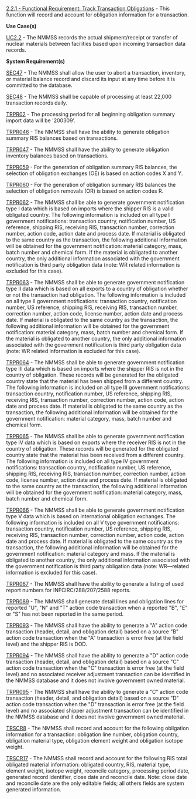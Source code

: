 <a href="https://dev.azure.com/Link-Technologies/NMMSS%20Requirements/_workitems/edit/9/" target="_blank">2.2.1 - Functional Requirement: Track Transaction Obligations</a> - This function will record and account for obligation information for a
transaction.

**Use Case(s)**

<a href="https://dev.azure.com/Link-Technologies/NMMSS%20Requirements/_workitems/edit/12/" target="_blank">UC2.2</a> - The NMMSS records the actual shipment/receipt or transfer of nuclear materials between facilities based upon incoming transaction data records.

**System Requirement(s)**

<a href="https://dev.azure.com/Link-Technologies/NMMSS%20Requirements/_workitems/edit/13/" target="_blank">SEC47</a> - The NMMSS shall allow the user to abort a transaction, inventory, or material balance record and discard its input at any time before it is committed to the database.

<a href="https://dev.azure.com/Link-Technologies/NMMSS%20Requirements/_workitems/edit/14/" target="_blank">SEC48</a> - The NMMSS shall be capable of processing at least 22,000 transaction records daily.

<a href="https://dev.azure.com/Link-Technologies/NMMSS%20Requirements/_workitems/edit/15/" target="_blank">TRPR02</a> - The processing period for all beginning obligation summary import data will be '200309'.

<a href="https://dev.azure.com/Link-Technologies/NMMSS%20Requirements/_workitems/edit/16/" target="_blank">TRPR046</a> - The NMMSS shall have the ability to generate obligation summary RIS balances based on transactions.

<a href="https://dev.azure.com/Link-Technologies/NMMSS%20Requirements/_workitems/edit/17/" target="_blank">TRPR047</a> - The NMMSS shall have the ability to generate obligation inventory balances based on transactions.

<a href="https://dev.azure.com/Link-Technologies/NMMSS%20Requirements/_workitems/edit/18/" target="_blank">TRPR059</a> - For the generation of obligation summary RIS balances, the selection of obligation exchanges (OE) is based on action codes X and Y.

<a href="https://dev.azure.com/Link-Technologies/NMMSS%20Requirements/_workitems/edit/19/" target="_blank">TRPR060</a> - For the generation of obligation summary RIS balances the selection of obligation removals (OR) is based on action codes R.

<a href="https://dev.azure.com/Link-Technologies/NMMSS%20Requirements/_workitems/edit/20/" target="_blank">TRPR062</a> - The NMMSS shall be able to generate government notification type I data which is based on imports where the shipper RIS is a valid obligated country. The following information is included on all type I government notifications: transaction country, notification number, US reference, shipping RIS, receiving RIS, transaction number, correction number, action code, action date and process date. If material is obligated to the same country as the transaction, the following additional information will be obtained for the government notification: material category, mass, batch number and chemical form. If the material is obligated to another country, the only additional information associated with the government notification is third party obligation data (note: WR related information is excluded for this case).

<a href="https://dev.azure.com/Link-Technologies/NMMSS%20Requirements/_workitems/edit/21/" target="_blank">TRPR063</a> - The NMMSS shall be able to generate government notification type II data which is based on all exports to a country of obligation whether or not the transaction had obligation. The following information is included on all type II government notifications: transaction country, notification number, US reference, shipping RIS, receiving RIS, transaction number, correction number, action code, license number, action date and process date. If material is obligated to the same country as the transaction, the following additional information will be obtained for the government notification: material category, mass, batch number and chemical form. If the material is obligated to another country, the only additional information associated with the government notification is third party obligation data (note: WR related information is excluded for this case).

<a href="https://dev.azure.com/Link-Technologies/NMMSS%20Requirements/_workitems/edit/22/" target="_blank">TRPR064</a> - The NMMSS shall be able to generate government notification type III data which is based on imports where the shipper RIS is not in the country of obligation. These records will be generated for the obligated country state that the material has been shipped from a different country. The following information is included on all type III government notifications: transaction country, notification number, US reference, shipping RIS, receiving RIS, transaction number, correction number, action code, action date and process date. If material is obligated to the same country as the transaction, the following additional information will be obtained for the government notification: material category, mass, batch number and chemical form.

<a href="https://dev.azure.com/Link-Technologies/NMMSS%20Requirements/_workitems/edit/24/" target="_blank">TRPR065</a> - The NMMSS shall be able to generate government notification type IV data which is based on exports where the receiver RIS is not in the country of obligation. These records will be generated for the obligated country state that the material has been received from a different country. The following information is included on all type IV government notifications: transaction country, notification number, US reference, shipping RIS, receiving RIS, transaction number, correction number, action code, license number, action date and process date. If material is obligated to the same country as the transaction, the following additional information will be obtained for the government notification: material category, mass, batch number and chemical form.

<a href="https://dev.azure.com/Link-Technologies/NMMSS%20Requirements/_workitems/edit/23/" target="_blank">TRPR066</a> - The NMMSS shall be able to generate government notification type V data which is based on international obligation exchanges. The following information is included on all V type  government notifications: transaction country, notification number, US reference, shipping RIS, receiving RIS, transaction number, correction number, action code, action date and process date. If material is obligated to the same country as the transaction, the following additional information will be obtained for the government notification: material category and mass. If the material is obligated to another country, the only additional information associated with the government notification is third party obligation data (note: WR—related information is excluded for this case).

<a href="https://dev.azure.com/Link-Technologies/NMMSS%20Requirements/_workitems/edit/25/" target="_blank">TRPR067</a> - The NMMSS shall have the ability to generate a listing of used report numbers for INFCIRC/288/207/2588 reports.

<a href="https://dev.azure.com/Link-Technologies/NMMSS%20Requirements/_workitems/edit/27/" target="_blank">TRPR089</a> - The NMMSS shall generate detail lines and obligation lines for reported "U", "N" and "T" action code transaction when a reported "B", "E" or "S" has not been reported in the same period.

<a href="https://dev.azure.com/Link-Technologies/NMMSS%20Requirements/_workitems/edit/28/" target="_blank">TRPR093</a> - The NMMSS shall have the ability to generate a "A" action code transaction (header, detail, and obligation detail) based on a source "B" action code transaction when the "A" transaction is error free (at the field level) and the shipper RIS is DOD.

<a href="https://dev.azure.com/Link-Technologies/NMMSS%20Requirements/_workitems/edit/29/" target="_blank">TRPR094</a> - The NMMSS shall have the ability to generate a "D" action code transaction (header, detail, and obligation detail) based on a source "C" action code transaction when the "C" transaction is error free (at the field level) and no associated receiver adjustment transaction can be identified in the NMMSS database and it does not involve government owned material.

<a href="https://dev.azure.com/Link-Technologies/NMMSS%20Requirements/_workitems/edit/30/" target="_blank">TRPR095</a> - The NMMSS shall have the ability to generate a "C" action code transaction (header, detail, and obligation detail) based on a source "D" action code transaction when the "D" transaction is error free (at the field level) and no associated shipper adjustment transaction can be identified in the NMMSS database and it does not involve government owned material.

<a href="https://dev.azure.com/Link-Technologies/NMMSS%20Requirements/_workitems/edit/31/" target="_blank">TRSCR8</a> - The NMMSS shall record and account for the following obligation information for a transaction: obligation line number, obligation country, obligation material type, obligation element weight and obligation isotope weight.

<a href="https://dev.azure.com/Link-Technologies/NMMSS%20Requirements/_workitems/edit/32/" target="_blank">TRSCR17</a> - The NMMSS shall record and account for the following RIS total obligated material information: obligated country, RIS, material type, element weight, isotope weight, reconcile category, processing period date, generated record identifier, close date and reconcile date. Note: close date and reconcile date are the only editable fields; all others fields are system generated information.



